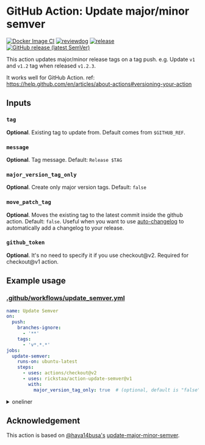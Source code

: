 # GitHub Action: Update major/minor semver

[![Docker Image CI](https://github.com/rickstaa/action-update-semver/workflows/Docker%20Image%20CI/badge.svg)](https://github.com/rickstaa/action-update-semver/actions)
[![reviewdog](https://github.com/rickstaa/action-update-semver/workflows/reviewdog/badge.svg)](https://github.com/rickstaa/action-update-semver/actions?query=workflow%3Areviewdog)
[![release](https://github.com/rickstaa/action-update-semver/workflows/release/badge.svg)](https://github.com/rickstaa/action-update-semver/actions?query=workflow%3Arelease)
[![GitHub release (latest SemVer)](https://img.shields.io/github/v/release/rickstaa/action-update-semver?logo=github&sort=semver)](https://github.com/rickstaa/action-update-semver/releases)

This action updates major/minor release tags on a tag push.
e.g. Update `v1` and `v1.2` tag when released `v1.2.3`.

It works well for GitHub Action. ref: <https://help.github.com/en/articles/about-actions#versioning-your-action>

## Inputs

### `tag`

**Optional**. Existing tag to update from. Default comes from `$GITHUB_REF`.

### `message`

**Optional**. Tag message. Default: `Release $TAG`

### `major_version_tag_only`

**Optional**. Create only major version tags. Default: `false`

### `move_patch_tag`

**Optional**. Moves the existing tag to the latest commit inside the github action. Default: `false`. Useful when you want to use [auto-changelog](https://www.npmjs.com/package/auto-changelog) to automatically add a changelog to your release.

### `github_token`

**Optional**. It's no need to specify it if you use checkout@v2. Required for
checkout@v1 action.

## Example usage

### [.github/workflows/update_semver.yml](.github/workflows/update_semver.yml)

```yml
name: Update Semver
on:
  push:
    branches-ignore:
      - '**'
    tags:
      - 'v*.*.*'
jobs:
  update-semver:
    runs-on: ubuntu-latest
    steps:
      - uses: actions/checkout@v2
      - uses: rickstaa/action-update-semver@v1
        with:
          major_version_tag_only: true  # (optional, default is "false")
```

<details>

<summary>oneliner</summary>

    $ cat <<EOF > .github/workflows/update_semver.yml
    name: Update Semver
    on:
      push:
        branches-ignore:
          - '**'
        tags:
          - 'v*.*.*'
    jobs:
      update-semver:
        runs-on: ubuntu-latest
        steps:
          - uses: actions/checkout@v2
          - uses: rickstaa/action-update-semver@v1
            with:
              github_token: \${{ secrets.github_token }}
    EOF

</details>

## Acknowledgement

This action is based on [@haya14busa's](https://github.com/haya14busa/) [update-major-minor-semver](https://github.com/marketplace/actions/update-major-minor-semver).
